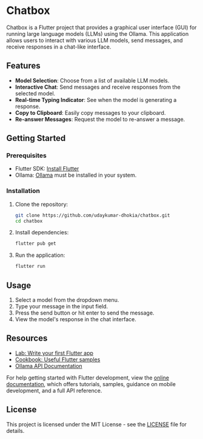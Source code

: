 # Chatbox

Chatbox is a Flutter project that provides a graphical user interface (GUI) for running large language models (LLMs) using the Ollama. This application allows users to interact with various LLM models, send messages, and receive responses in a chat-like interface.

## Features

- **Model Selection**: Choose from a list of available LLM models.
- **Interactive Chat**: Send messages and receive responses from the selected model.
- **Real-time Typing Indicator**: See when the model is generating a response.
- **Copy to Clipboard**: Easily copy messages to your clipboard.
- **Re-answer Messages**: Request the model to re-answer a message.

## Getting Started

### Prerequisites

- Flutter SDK: [Install Flutter](https://flutter.dev/docs/get-started/install)
- Ollama: [Ollama](https://ollama.ai) must be installed in your system.

### Installation

1. Clone the repository:
   ```sh
   git clone https://github.com/udaykumar-dhokia/chatbox.git
   cd chatbox
   ```

2. Install dependencies:
   ```sh
   flutter pub get
   ```

3. Run the application:
   ```sh
   flutter run
   ```

## Usage

1. Select a model from the dropdown menu.
2. Type your message in the input field.
3. Press the send button or hit enter to send the message.
4. View the model's response in the chat interface.

## Resources

- [Lab: Write your first Flutter app](https://docs.flutter.dev/get-started/codelab)
- [Cookbook: Useful Flutter samples](https://docs.flutter.dev/cookbook)
- [Ollama API Documentation](https://ollama.ai/docs)

For help getting started with Flutter development, view the [online documentation](https://docs.flutter.dev/), which offers tutorials, samples, guidance on mobile development, and a full API reference.

## License

This project is licensed under the MIT License - see the [LICENSE](LICENSE) file for details.
